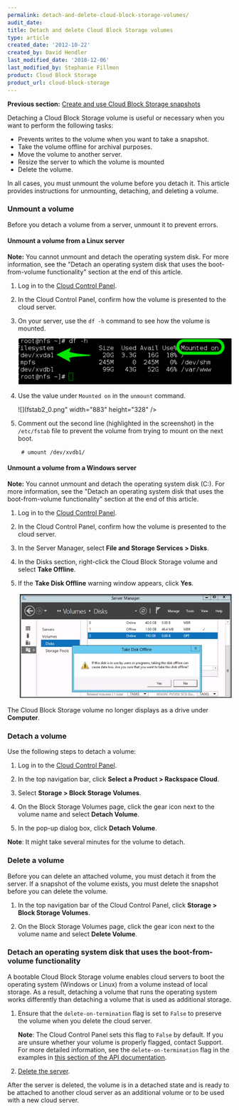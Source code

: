 ```yaml
---
permalink: detach-and-delete-cloud-block-storage-volumes/
audit_date:
title: Detach and delete Cloud Block Storage volumes
type: article
created_date: '2012-10-22'
created_by: David Hendler
last_modified_date: '2018-12-06'
last_modified_by: Stephanie Fillmon
product: Cloud Block Storage
product_url: cloud-block-storage
---
```


**Previous section:** [Create and use Cloud Block Storage snapshots](/support/how-to/create-and-use-cloud-block-storage-snapshots)

Detaching a Cloud Block Storage volume is useful or necessary when you want to
perform the following tasks:

-   Prevents writes to the volume when you want to take a snapshot.
-   Take the volume offline for archival purposes.
-   Move the volume to another server.
-   Resize the server to which the volume is mounted
-   Delete the volume.

In all cases, you must unmount the volume before you detach it. This article
provides instructions for unmounting, detaching, and deleting a volume.

### Unmount a volume

Before you detach a volume from a server, unmount it to prevent errors.

#### Unmount a volume from a Linux server

**Note:** You cannot unmount and detach the operating system disk. For more
information, see the "Detach an operating system disk that uses the
boot-from-volume functionality" section at the end of this article.

1. Log in to the [Cloud Control Panel](https://login.rackspace.com/).

2. In the Cloud Control Panel, confirm how the volume is presented to the cloud
    server.

3. On your server, use the `df -h` command to see how the volume is mounted.

   ![](mount_point.png)

4. Use the value under `Mounted on` in the `unmount` command.

   ![](fstab2_0.png" width="883" height="328" />

5. Comment out the second line (highlighted in the screenshot) in the
    `/etc/fstab` file to prevent the volume from trying to mount on the next
    boot.

        # umount /dev/xvdb1/

#### Unmount a volume from a Windows server

**Note:** You cannot unmount and detach the operating system disk (C:). For more
information, see the "Detach an operating system disk that uses the
boot-from-volume functionality" section at the end of this article.

1. Log in to the [Cloud Control Panel](https://login.rackspace.com/).

2. In the Cloud Control Panel, confirm how the volume is presented to the cloud
    server.

3. In the Server Manager, select **File and Storage Services > Disks**.

4. In the Disks section, right-click the Cloud Block Storage volume and select
    **Take Offline**.

5. If the **Take Disk Offline** warning window appears, click **Yes**.

    ![](win_bringoffline_0.jpeg)

The Cloud Block Storage volume no longer displays as a drive under **Computer**.

### Detach a volume

Use the following steps to detach a volume:

1. Log in to the [Cloud Control Panel](https://login.rackspace.com/).

2. In the top navigation bar, click **Select a Product > Rackspace Cloud**.

2. Select **Storage > Block Storage Volumes**.

3. On the Block Storage Volumes page, click the gear icon next to the volume
    name and select **Detach Volume**.

4. In the pop-up dialog box, click **Detach Volume**.

**Note**: It might take several minutes for the volume to detach.

### Delete a volume

Before you can delete an attached volume, you must detach it from the server.
If a snapshot of the volume exists, you must delete the snapshot before you can
delete the volume.

1. In the top navigation bar of the Cloud Control Panel, click **Storage > Block Storage Volumes**.

2. On the Block Storage Volumes page, click the gear icon next to the volume
    name and select **Delete Volume**.

### Detach an operating system disk that uses the boot-from-volume functionality

A bootable Cloud Block Storage volume enables cloud servers to boot the
operating system (Windows or Linux) from a volume instead of local storage. As a
result, detaching a volume that runs the operating system works differently than
detaching a volume that is used as additional storage.

1. Ensure that the `delete-on-termination` flag is set to `False` to preserve the
volume when you delete the cloud server.

    **Note**: The Cloud Control Panel sets this flag to `False` by
    default. If you are unsure whether your volume is properly flagged, contact
    Support. For more detailed information, see the `delete-on-termination`
    flag in the examples in [this section of the API documentation](https://docs.rackspace.com/docs/cloud-servers/v2/api-reference/svr-basic-operations/#create-bootable-volume-and-server).

2. [Delete the server](/support/how-to/delete-a-server).

After the server is deleted, the volume is in a detached state and is ready to
be attached to another cloud server as an additional volume or to be used with a
new cloud server.
